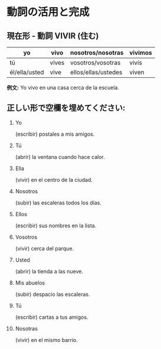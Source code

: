 # 動詞の活用と完成

## 現在形 - 動詞 VIVIR (住む)

| yo            | vivo  | nosotros/nosotras   | vivimos |
| ------------- | ----- | ------------------- | ------- |
| tú            | vives | vosotros/vosotras   | vivís   |
| él/ella/usted | vive  | ellos/ellas/ustedes | viven   |

**例文:** Yo vivo en una casa cerca de la escuela.

## 正しい形で空欄を埋めてください:

1. Yo <div class="answer-line-short"></div> (escribir) postales a mis amigos.

2. Tú <div class="answer-line-short"></div> (abrir) la ventana cuando hace calor.

3. Ella <div class="answer-line-short"></div> (vivir) en el centro de la ciudad.

4. Nosotros <div class="answer-line-short"></div> (subir) las escaleras todos los días.

5. Ellos <div class="answer-line-short"></div> (escribir) sus nombres en la lista.

6. Vosotros <div class="answer-line-short"></div> (vivir) cerca del parque.

7. Usted <div class="answer-line-short"></div> (abrir) la tienda a las nueve.

8. Mis abuelos <div class="answer-line-short"></div> (subir) despacio las escaleras.

9. Tú <div class="answer-line-short"></div> (escribir) cartas a tus amigos.

10. Nosotras <div class="answer-line-short"></div> (vivir) en el mismo barrio.